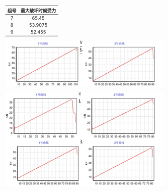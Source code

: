 | 组号 | 最大破坏时候受力 |
| :---: | :---: |
| 7 | 65.45 |
| 8 | 53.9075 |
| 9 | 52.455 |

![](/assets/07.PNG)

![](/assets/08.PNG)![](/assets/09.PNG)

